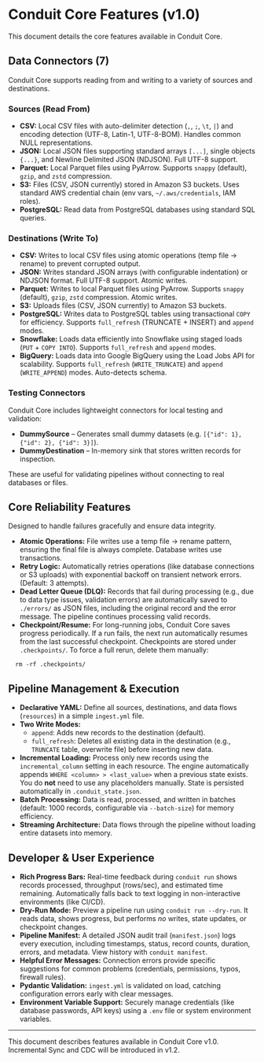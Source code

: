 # Conduit Core Features (v1.0)

This document details the core features available in Conduit Core.

## Data Connectors (7)

Conduit Core supports reading from and writing to a variety of sources and destinations.

### Sources (Read From)
* **CSV:** Local CSV files with auto-delimiter detection (`,`, `;`, `\t`, `|`) and encoding detection (UTF-8, Latin-1, UTF-8-BOM). Handles common NULL representations.
* **JSON:** Local JSON files supporting standard arrays `[...]`, single objects `{...}`, and Newline Delimited JSON (NDJSON). Full UTF-8 support.
* **Parquet:** Local Parquet files using PyArrow. Supports `snappy` (default), `gzip`, and `zstd` compression.
* **S3:** Files (CSV, JSON currently) stored in Amazon S3 buckets. Uses standard AWS credential chain (env vars, `~/.aws/credentials`, IAM roles).
* **PostgreSQL:** Read data from PostgreSQL databases using standard SQL queries.

### Destinations (Write To)
* **CSV:** Writes to local CSV files using atomic operations (temp file → rename) to prevent corrupted output.
* **JSON:** Writes standard JSON arrays (with configurable indentation) or NDJSON format. Full UTF-8 support. Atomic writes.
* **Parquet:** Writes to local Parquet files using PyArrow. Supports `snappy` (default), `gzip`, `zstd` compression. Atomic writes.
* **S3:** Uploads files (CSV, JSON currently) to Amazon S3 buckets.
* **PostgreSQL:** Writes data to PostgreSQL tables using transactional `COPY` for efficiency. Supports `full_refresh` (TRUNCATE + INSERT) and `append` modes.
* **Snowflake:** Loads data efficiently into Snowflake using staged loads (`PUT` + `COPY INTO`). Supports `full_refresh` and `append` modes.
* **BigQuery:** Loads data into Google BigQuery using the Load Jobs API for scalability. Supports `full_refresh` (`WRITE_TRUNCATE`) and `append` (`WRITE_APPEND`) modes. Auto-detects schema.

### Testing Connectors

Conduit Core includes lightweight connectors for local testing and validation:

- **DummySource** – Generates small dummy datasets (e.g. `[{"id": 1}, {"id": 2}, {"id": 3}]`).
- **DummyDestination** – In-memory sink that stores written records for inspection.

These are useful for validating pipelines without connecting to real databases or files.

## Core Reliability Features

Designed to handle failures gracefully and ensure data integrity.

* **Atomic Operations:** File writes use a temp file → rename pattern, ensuring the final file is always complete. Database writes use transactions.
* **Retry Logic:** Automatically retries operations (like database connections or S3 uploads) with exponential backoff on transient network errors. (Default: 3 attempts).
* **Dead Letter Queue (DLQ):** Records that fail during processing (e.g., due to data type issues, validation errors) are automatically saved to `./errors/` as JSON files, including the original record and the error message. The pipeline continues processing valid records.
* **Checkpoint/Resume:** For long-running jobs, Conduit Core saves progress periodically. If a run fails, the next run automatically resumes from the last successful checkpoint. 
  Checkpoints are stored under `.checkpoints/`. To force a full rerun, delete them manually:
```text
  rm -rf .checkpoints/
```

## Pipeline Management & Execution

* **Declarative YAML:** Define all sources, destinations, and data flows (`resources`) in a simple `ingest.yml` file.
* **Two Write Modes:**
    * `append`: Adds new records to the destination (default).
    * `full_refresh`: Deletes all existing data in the destination (e.g., `TRUNCATE` table, overwrite file) before inserting new data.
* **Incremental Loading:** Process only new records using the `incremental_column` setting in each resource. 
  The engine automatically appends `WHERE <column> > <last_value>` when a previous state exists. 
  You do **not** need to use any placeholders manually. State is persisted automatically in `.conduit_state.json`.
* **Batch Processing:** Data is read, processed, and written in batches (default: 1000 records, configurable via `--batch-size`) for memory efficiency.
* **Streaming Architecture:** Data flows through the pipeline without loading entire datasets into memory.

## Developer & User Experience

* **Rich Progress Bars:** Real-time feedback during `conduit run` shows records processed, throughput (rows/sec), and estimated time remaining. Automatically falls back to text logging in non-interactive environments (like CI/CD).
* **Dry-Run Mode:** Preview a pipeline run using `conduit run --dry-run`. It reads data, shows progress, but performs *no* writes, state updates, or checkpoint changes.
* **Pipeline Manifest:** A detailed JSON audit trail (`manifest.json`) logs every execution, including timestamps, status, record counts, duration, errors, and metadata. View history with `conduit manifest`.
* **Helpful Error Messages:** Connection errors provide specific suggestions for common problems (credentials, permissions, typos, firewall rules).
* **Pydantic Validation:** `ingest.yml` is validated on load, catching configuration errors early with clear messages.
* **Environment Variable Support:** Securely manage credentials (like database passwords, API keys) using a `.env` file or system environment variables.

---
This document describes features available in Conduit Core v1.0. 
Incremental Sync and CDC will be introduced in v1.2.
